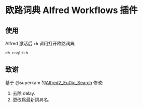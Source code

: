 # 欧路词典 Alfred Workflows 插件

## 使用
Alfred 激活后 ``ch`` 调用打开欧路词典

```
ch english
```

## 致谢
基于 @superkam 的[Alfred2_EuDic_Search](https://github.com/superkam/Alfred2_EuDic_Search) 修改:

1. 去除 delay.
2. 更改爲最新詞典名.
